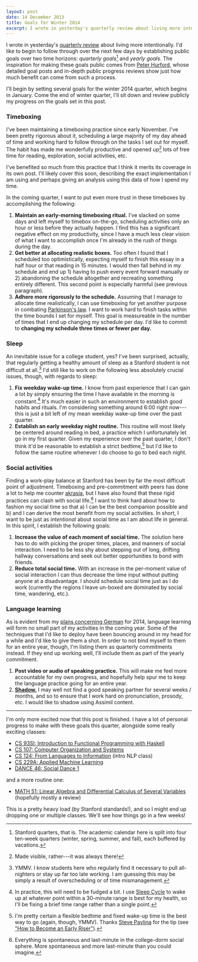 ```yaml
---
layout: post
date: 14 December 2013
title: Goals for Winter 2014
excerpt: I wrote in yesterday's quarterly review about living more intentionally. I'd like to begin to follow through over the next few days by establishing public goals over two time horizons&#58; <em>quarterly goals</em> and <em>yearly goals</em>.
---
```


I wrote in yesterday's [quarterly review][1] about living more intentionally.
I'd like to begin to follow through over the next few days by establishing
public goals over two time horizons: *quarterly goals*[^1] and *yearly goals*.
The inspiration for making these goals public comes from [Peter Hurford][2],
whose detailed goal posts and in-depth public progress reviews show just how
much benefit can come from such a process.

I'll begin by setting several goals for the winter 2014 quarter, which begins in
January. Come the end of winter quarter, I'll sit down and review publicly my
progress on the goals set in this post.

### Timeboxing

I've been maintaining a timeboxing practice since early November. I've been
pretty rigorous about it, scheduling a large majority of my day ahead of time
and working hard to follow through on the tasks I set out for myself. The habit
has made me wonderfully productive and opened up[^2] lots of free time for
reading, exploration, social activities, etc.

I've benefited so much from this practice that I think it merits its coverage in
its own post. I'll likely cover this soon, describing the exact implementation I
am using and perhaps giving an analysis using this data of how I spend my time.

In the coming quarter, I want to put even more trust in these timeboxes by
accomplishing the following:

1. **Maintain an early-morning timeboxing ritual.** I've slacked on some days
   and left myself to timebox on-the-go, scheduling activities only an hour or
   less before they actually happen. I find this has a significant negative
   effect on my productivity, since I have a much less clear vision of what I
   want to accomplish once I'm already in the rush of things during the day.
2. **Get better at allocating realistic boxes.** Too often I found that I
   scheduled too optimistically, expecting myself to finish this essay in a half
   hour or that reading in 15 minutes. I would then fall behind in my schedule
   and end up 1) having to push every event forward manually or 2) abandoning
   the schedule altogether and recreating something entirely different. This
   second point is especially harmful (see previous paragraph).
3. **Adhere more rigorously to the schedule.** Assuming that I manage to
   allocate time realistically, I can use timeboxing for yet another purpose in
   combating [Parkinson's law][3]. I want to work hard to finish tasks within
   the time bounds I set for myself. This goal is measureable in the number of
   times that I end up changing my schedule per day. I'd like to commit to
   **changing my schedule three times or fewer per day.**

### Sleep

An inevitable issue for a college student, yes? I've been surprised, actually,
that regularly getting a healthy amount of sleep as a Stanford student is not
difficult at all.[^3] I'd still like to work on the following less absolutely
crucial issues, though, with regards to sleep:

1. **Fix weekday wake-up time.** I know from past experience that I can gain a
   lot by simply ensuring the time I have available in the morning is
   constant.[^4] It's much easier in such an environment to establish good
   habits and rituals. I'm considering something around 6:00 right now---this is
   just a bit left of my mean weekday wake-up time over the past quarter.
2. **Establish an early weekday night routine.** This routine will most likely
   be centered around reading in bed, a practice which I unfortunately let go in
   my first quarter. Given my experience over the past quarter, I don't think
   it'd be reasonable to establish a strict bedtime,[^5] but I'd like to follow
   the same routine whenever I do choose to go to bed each night.

### Social activities

Finding a work-play balance at Stanford has been by far the most difficult point
of adjustment. Timeboxing and pre-commitment with peers has done a lot to help
me counter [akrasia][5], but I have also found that these rigid practices can
clash with social life.[^6] I want to think hard about how to fashion my social
time so that a) I can be the best companion possible and b) and I can derive the
most benefit from my social activities. In short, I want to be just as
*intentional* about social time as I am about life in general. In this spirit, I
establish the following goals:

1. **Increase the value of each moment of social time.** The solution here has
   to do with picking the proper times, places, and manners of social
   interaction. I need to be less shy about stepping out of long, drifting
   hallway conversations and seek out better opportunities to bond with friends.
2. **Reduce total social time.** With an increase in the per-moment value of
   social interaction I can thus decrease the time input without putting anyone
   at a disadvantage. I should schedule social time just as I do work (currently
   the regions I leave un-boxed are dominated by social time, wandering, etc.).

### Language learning

As is evident from my [plans concerning German][15] for 2014, language learning
will form no small part of my activities in the coming year. Some of the
techniques that I'd like to deploy have been bouncing around in my head for a
while and I'd like to give them a shot. In order to not bind myself to them for
an entire year, though, I'm listing them as quarterly commitments instead. If
they end up working well, I'll include them as part of the yearly commitment.

1. **Post video or audio of speaking practice.** This will make me feel more
   accountable for my own progress, and hopefully help spur me to keep the
   language practice going for an entire year.
2. **[Shadow.][6]** I may well not find a good speaking partner for several
   weeks / months, and so to ensure that I work hard on pronunciation, prosody,
   etc. I would like to shadow using Assimil content.

----

I'm only more excited now that this post is finished. I have a lot of personal
progress to make with these goals this quarter, alongside some really exciting
classes:

- [CS 93SI: Introduction to Functional Programming with Haskell][11]
- [CS 107: Computer Organization and Systems][7]
- [CS 124: From Languages to Information][8] (intro NLP class)
- [CS 229A: Applied Machine Learning][9]
- [DANCE 46: Social Dance 1][10]

and a more routine one:

- [MATH 51: Linear Algebra and Differential Calculus of Several Variables][12]
  (hopefully mostly a review)

This is a pretty heavy load (by Stanford standards!), and so I might end up
dropping one or multiple classes. We'll see how things go in a few weeks!

[1]: /2013/q1
[2]: http://everydayutilitarian.com
[3]: http://en.wikipedia.org/wiki/Parkinson's_law
[4]: http://www.sleepcycle.com/
[5]: https://en.wikipedia.org/wiki/Akrasia
[6]: http://roadtoepic.com/language-shadowing-learn-a-language-by-looking-like-a-crazy-person/
[7]: http://cs107.stanford.edu
[8]: http://cs124.stanford.edu
[9]: http://cs229a.stanford.edu/
[10]: http://explorecourses.stanford.edu/CourseSearch/search?view=catalog&filter-coursestatus-Active=on&page=0&catalog=&q=dance+46&collapse=
[11]: http://explorecourses.stanford.edu/search?view=catalog&filter-coursestatus-Active=on&page=0&catalog=&academicYear=&q=cs+93si&collapse=
[12]: http://math51.stanford.edu
[13]: http://www.stevepavlina.com/
[14]: http://www.stevepavlina.com/blog/2005/05/how-to-become-an-early-riser/
[15]: /2013/german-2014

[^1]: Stanford quarters, that is. The academic calendar here is split into four ten-week quarters (winter, spring, summer, and fall), each buffered by vacations.
[^2]: Made visible, rather---it was always there!
[^3]: YMMV. I know students here who regularly find it necessary to pull all-nighters or stay up far too late working. I am guessing this may be simply a result of overscheduling or of time mismanagement.
[^4]: In practice, this will need to be fudged a bit. I use [Sleep Cycle][4] to wake up at whatever point within a 30-minute range is best for my health, so I'll be fixing a brief time range rather than a single point.
[^5]: I'm pretty certain a flexible bedtime and fixed wake-up time is the best way to go (again, though, YMMV). Thanks [Steve Pavlina][13] for the tip (see ["How to Become an Early Riser"][14]).
[^6]: Everything is spontaneous and last-minute in the college-dorm social sphere. More spontaneous and more last-minute than you could imagine.
